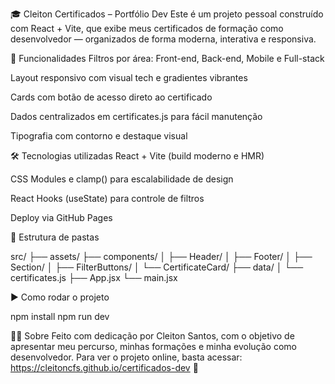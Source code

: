 🎓 Cleiton Certificados – Portfólio Dev
Este é um projeto pessoal construído com React + Vite, que exibe meus certificados de formação como desenvolvedor — organizados de forma moderna, interativa e responsiva.

🚀 Funcionalidades
Filtros por área: Front-end, Back-end, Mobile e Full-stack

Layout responsivo com visual tech e gradientes vibrantes

Cards com botão de acesso direto ao certificado

Dados centralizados em certificates.js para fácil manutenção

Tipografia com contorno e destaque visual

🛠️ Tecnologias utilizadas
React + Vite (build moderno e HMR)

CSS Modules e clamp() para escalabilidade de design

React Hooks (useState) para controle de filtros

Deploy via GitHub Pages

📁 Estrutura de pastas

src/
├── assets/
├── components/
│ ├── Header/
│ ├── Footer/
│ ├── Section/
│ ├── FilterButtons/
│ └── CertificateCard/
├── data/
│ └── certificates.js
├── App.jsx
└── main.jsx

▶️ Como rodar o projeto

npm install
npm run dev

🧑‍💻 Sobre
Feito com dedicação por Cleiton Santos, com o objetivo de apresentar meu percurso, minhas formações e minha evolução como desenvolvedor. Para ver o projeto online, basta acessar: https://cleitoncfs.github.io/certificados-dev 🚀
